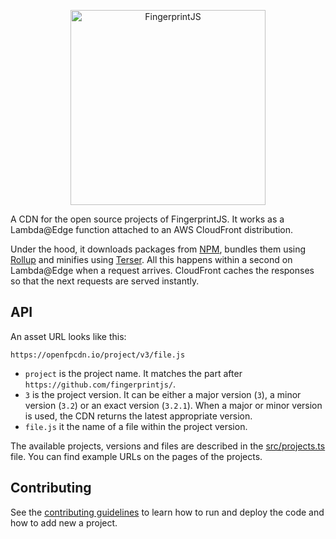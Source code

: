 <p align="center">
  <a href="https://fingerprintjs.com">
    <img src="https://raw.githubusercontent.com/fingerprintjs/fingerprintjs/846724bc368a562f5fb5fb2e6221e624329e55b6/resources/logo.svg" alt="FingerprintJS" width="312px" />
  </a>
</p>

A CDN for the open source projects of FingerprintJS.
It works as a Lambda@Edge function attached to an AWS CloudFront distribution.

Under the hood, it downloads packages from [NPM](https://npmjs.com), bundles them using [Rollup](https://rollupjs.org) and minifies using [Terser](https://terser.org).
All this happens within a second on Lambda@Edge when a request arrives.
CloudFront caches the responses so that the next requests are served instantly.

## API

An asset URL looks like this:

```
https://openfpcdn.io/project/v3/file.js
```

- `project` is the project name. It matches the part after `https://github.com/fingerprintjs/`.
- `3` is the project version. It can be either a major version (`3`), a minor version (`3.2`) or an exact version (`3.2.1`).
    When a major or minor version is used, the CDN returns the latest appropriate version.
- `file.js` it the name of a file within the project version.

The available projects, versions and files are described in the [src/projects.ts](src/projects.ts) file.
You can find example URLs on the pages of the projects.

## Contributing

See the [contributing guidelines](contributing.md) to learn how to run and deploy the code and how to add new a project.
